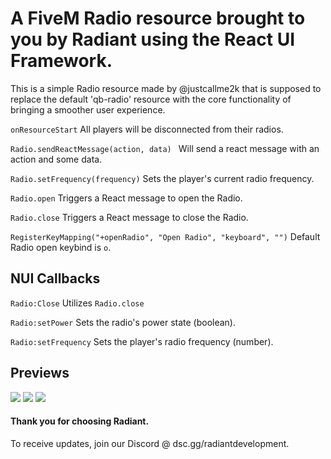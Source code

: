 # A FiveM Radio resource brought to you by Radiant using the React UI Framework.

This is a simple Radio resource made by @justcallme2k that is supposed to replace the default 'qb-radio' resource with the core functionality of bringing a smoother user experience.

```onResourceStart``` All players will be disconnected from their radios.

```Radio.sendReactMessage(action, data) ``` Will send a react message with an action and some data.

```Radio.setFrequency(frequency)``` Sets the player's current radio frequency. 

```Radio.open``` Triggers a React message to open the Radio.

```Radio.close``` Triggers a React message to close the Radio.

```RegisterKeyMapping("+openRadio", "Open Radio", "keyboard", "")``` Default Radio open keybind is ```o```.


## NUI Callbacks
```Radio:Close``` Utilizes ```Radio.close```

```Radio:setPower``` Sets the radio's power state (boolean).

```Radio:setFrequency``` Sets the player's radio frequency (number).


## Previews
![](https://i.imgur.com/kQrqD1Y.jpeg)
![](https://i.imgur.com/fym4LtF.jpeg)
![](https://i.imgur.com/SRmYfjD.jpeg)


#### Thank you for choosing Radiant. 

To receive updates, join our Discord @ dsc.gg/radiantdevelopment.
